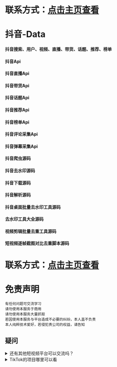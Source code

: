# 联系方式：[点击主页查看](https://github.com/VideoData) 

# 抖音-Data
#### 抖音搜索、用户、视频、直播、带货、话题、推荐、榜单    
#### 抖音Api    
#### 抖音直播Api   
#### 抖音带货Api      
#### 抖音话题Api   
#### 抖音推荐Api  
#### 抖音榜单Api  
#### 抖音评论采集Api  
#### 抖音弹幕采集Api    
#### 抖音爬虫源码   
#### 抖音去水印源码    
#### 抖音下载源码     
#### 抖音解析源码    
#### 抖音桌面批量去水印工具源码
#### 去水印工具大全源码     
#### 视频剪辑批量去重工具源码 
#### 短视频逐帧截图对比去重脚本源码

# 联系方式：[点击主页查看](https://github.com/VideoData) 

#  免责声明
```
有任何问题可交流学习  
请勿使用本服务于商用   
请勿使用本服务大量抓取  
若因使用本服务与平台造成不必要的纠纷，本人盖不负责  
本人纯粹技术爱好，若侵犯贵公司的权益，请告知  
```

## 疑问
<details>
  <summary>还有其他短视频平台可以交流吗？</summary>
  目前可供学习交流的平台是抖音、Tiktok，快手大家有兴趣可以一起讨论交流。
</details>

<details>
  <summary>TikTok的项目哪里可以看</summary>
  TikTok->https://github.com/VideoData/TiKTok-data
</details>
